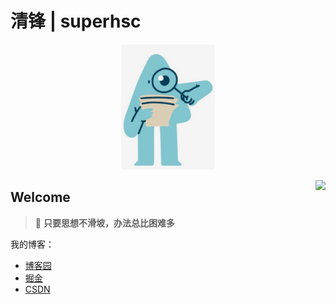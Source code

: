 # 清锋 | superhsc

<div>
<p align="center">
    <a href="https://dunwu.github.io/" target="_blank" rel="noopener noreferrer">
        <img src="image/superhsc-logo-3.png" alt="logo" width="150px"/>
    </a>
</p>
</div>
<img align="right" src="https://github-readme-stats.vercel.app/api?username=qingfeng&show_icons=true&icon_color=805AD5&text_color=718096&bg_color=ffffff&hide_title=true" />

## Welcome

> 🍵 **只要思想不滑坡，办法总比困难多**

我的博客：

- [博客园](https://www.cnblogs.com/imaya/)
- [掘金](https://juejin.cn/user/4265760848358365)
- [CSDN](https://blog.csdn.net/Steve_Hao)
